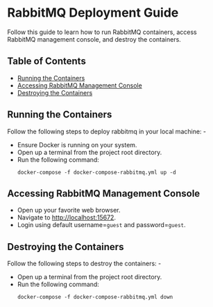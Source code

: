 # RabbitMQ Deployment Guide

Follow this guide to learn how to run RabbitMQ containers, access RabbitMQ management console, and destroy the containers.

## Table of Contents

- [Running the Containers](#running-the-containers)
- [Accessing RabbitMQ Management Console](#accessing-rabbitmq-management-console)
- [Destroying the Containers](#destroying-the-containers)

## Running the Containers

Follow the following steps to deploy rabbitmq in your local machine: -

- Ensure Docker is running on your system.
- Open up a terminal from the project root directory.
- Run the following command:
  ```
  docker-compose -f docker-compose-rabbitmq.yml up -d
  ```

## Accessing RabbitMQ Management Console

- Open up your favorite web browser.
- Navigate to [http://localhost:15672](http://localhost:15672).
- Login using default username=`guest` and password=`guest`.

## Destroying the Containers

Follow the following steps to destroy the containers: -

- Open up a terminal from the project root directory.
- Run the following command:
  ```
  docker-compose -f docker-compose-rabbitmq.yml down
  ```
